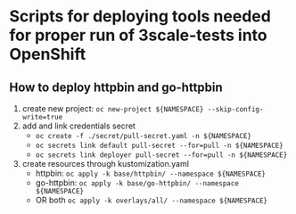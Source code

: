 #  Scripts for deploying tools needed for proper run of 3scale-tests into OpenShift 

## How to deploy httpbin and go-httpbin
1. create new project: ```oc new-project ${NAMESPACE} --skip-config-write=true```
2. add and link credentials secret
   - ```oc create -f ./secret/pull-secret.yaml -n ${NAMESPACE}```
   - ```oc secrets link default pull-secret --for=pull -n ${NAMESPACE}```
   - ```oc secrets link deployer pull-secret --for=pull -n ${NAMESPACE}```
3. create resources through kustomization.yaml
   - httpbin: ```oc apply -k base/httpbin/ --namespace ${NAMESPACE}```
   - go-httpbin: ```oc apply -k base/go-httpbin/ --namespace ${NAMESPACE}```
   - OR both ```oc apply -k overlays/all/ --namespace ${NAMESPACE}```
